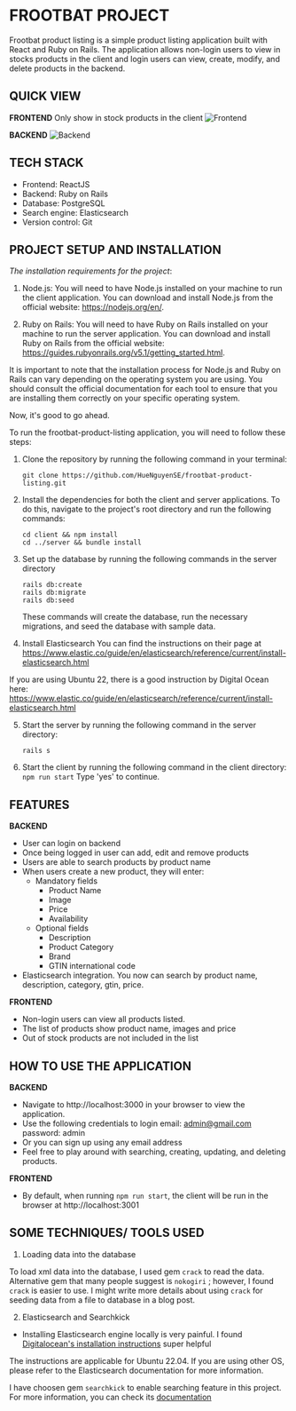 # FROOTBAT PROJECT

Frootbat product listing is a simple product listing application built with React and Ruby on Rails. The application allows non-login users to view in stocks products in the client and login users can view, create, modify, and delete products in the backend.

## QUICK VIEW

**FRONTEND**
Only show in stock products in the client
![Frontend]("../public/assets/frontend-showpage.png")

**BACKEND**
![Backend](https://youtu.be/vggNO2FJWOA)
## TECH STACK

- Frontend: ReactJS
- Backend: Ruby on Rails
- Database: PostgreSQL
- Search engine: Elasticsearch
- Version control: Git

## PROJECT SETUP AND INSTALLATION

_The installation requirements for the project_:

1. Node.js: You will need to have Node.js installed on your machine to run the client application. You can download and install Node.js from the official website: https://nodejs.org/en/.

2. Ruby on Rails: You will need to have Ruby on Rails installed on your machine to run the server application. You can download and install Ruby on Rails from the official website: https://guides.rubyonrails.org/v5.1/getting_started.html.

It is important to note that the installation process for Node.js and Ruby on Rails can vary depending on the operating system you are using. You should consult the official documentation for each tool to ensure that you are installing them correctly on your specific operating system.

Now, it's good to go ahead.

To run the frootbat-product-listing application, you will need to follow these steps:

1. Clone the repository by running the following command in your terminal:
   ```
   git clone https://github.com/HueNguyenSE/frootbat-product-listing.git
   ```
2. Install the dependencies for both the client and server applications. To do this, navigate to the project's root directory and run the following commands:

   ```
   cd client && npm install
   cd ../server && bundle install
   ```

3. Set up the database by running the following commands in the server directory

   ```
   rails db:create
   rails db:migrate
   rails db:seed
   ```

   These commands will create the database, run the necessary migrations, and seed the database with sample data.

4. Install Elasticsearch
   You can find the instructions on their page at https://www.elastic.co/guide/en/elasticsearch/reference/current/install-elasticsearch.html

If you are using Ubuntu 22, there is a good instruction by Digital Ocean here: https://www.elastic.co/guide/en/elasticsearch/reference/current/install-elasticsearch.html

5. Start the server by running the following command in the server directory:

   ```
   rails s
   ```

6. Start the client by running the following command in the client directory:
   `   npm run start`
   Type 'yes' to continue.

## FEATURES

**BACKEND**

- User can login on backend
- Once being logged in user can add, edit and remove products
- Users are able to search products by product name
- When users create a new product, they will enter:
  - Mandatory fields
    - Product Name
    - Image
    - Price
    - Availability
  - Optional fields
    - Description
    - Product Category
    - Brand
    - GTIN international code
- Elasticsearch integration. You now can search by product name, description, category, gtin, price.

**FRONTEND**

- Non-login users can view all products listed.
- The list of products show product name, images and price
- Out of stock products are not included in the list

## HOW TO USE THE APPLICATION

**BACKEND**

- Navigate to http://localhost:3000 in your browser to view the application.
- Use the following credentials to login
  email: admin@gmail.com
  password: admin
- Or you can sign up using any email address
- Feel free to play around with searching, creating, updating, and deleting products.

**FRONTEND**

- By default, when running `npm run start`, the client will be run in the browser at http://localhost:3001

## SOME TECHNIQUES/ TOOLS USED

1. Loading data into the database

To load xml data into the database, I used gem `crack` to read the data. Alternative gem that many people suggest is `nokogiri` ; however, I found `crack` is easier to use.
I might write more details about using `crack` for seeding data from a file to database in a blog post.

2. Elasticsearch and Searchkick

- Installing Elasticsearch engine locally is very painful.
  I found [Digitalocean's installation instructions](https://www.digitalocean.com/community/tutorials/how-to-install-and-configure-elasticsearch-on-ubuntu-22-04) super helpful

The instructions are applicable for Ubuntu 22.04. If you are using other OS, please refer to the Elasticsearch documentation for more information.

I have choosen gem `searchkick` to enable searching feature in this project. For more information, you can check its [documentation](https://www.rubydoc.info/github/ankane/searchkick#getting-started)
